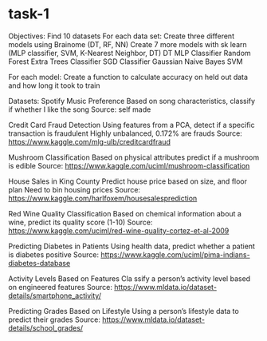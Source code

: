# task-1

Objectives:
Find 10 datasets
For each data set:
  Create three different models using Brainome (DT, RF, NN)
    Create 7 more models with sk learn (MLP classifier, SVM, K-Nearest Neighbor, DT)
      DT
      MLP Classifier
      Random Forest
      Extra Trees Classifier
      SGD Classifier
      Gaussian Naive Bayes
      SVM  
      
For each model:
Create a function to calculate accuracy on held out data and how long it took to train

Datasets:
Spotify Music Preference
Based on song characteristics, classify if whether I like the song
Source: self made

Credit Card Fraud Detection
Using features from a PCA, detect if a specific transaction is fraudulent
Highly unbalanced, 0.172% are frauds
Source: https://www.kaggle.com/mlg-ulb/creditcardfraud

Mushroom Classification
Based on physical attributes predict if a mushroom is edible
Source: https://www.kaggle.com/uciml/mushroom-classification

House Sales in King County
Predict house price based on size, and floor plan
Need to bin housing prices
Source: https://www.kaggle.com/harlfoxem/housesalesprediction

Red Wine Quality Classification
Based on chemical information about a wine, predict its quality score (1-10)
Source: https://www.kaggle.com/uciml/red-wine-quality-cortez-et-al-2009

Predicting Diabetes in Patients
Using health data, predict whether a patient is diabetes positive
Source: https://www.kaggle.com/uciml/pima-indians-diabetes-database 

Activity Levels Based on Features
Cla ssify a person’s activity level based on engineered features
Source: https://www.mldata.io/dataset-details/smartphone_activity/

Predicting Grades Based on Lifestyle
Using a person’s lifestyle data to predict their grades
Source: https://www.mldata.io/dataset-details/school_grades/
